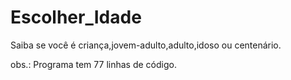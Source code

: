 # Escolher_Idade

Saiba se você é criança,jovem-adulto,adulto,idoso ou centenário.

obs.: Programa tem 77 linhas de código.
